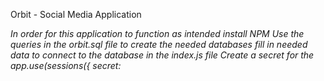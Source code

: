 Orbit - Social Media Application

*In order for this application to function as intended install NPM*
*Use the queries in the orbit.sql file to create the needed databases*
*fill in needed data to connect to the database in the index.js file*
*Create a secret for the app.use(sessions({ secret:*

